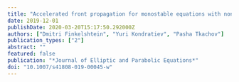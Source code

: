 ```yaml
---
title: "Accelerated front propagation for monostable equations with nonlocal diffusion: multidimensional case"
date: 2019-12-01
publishDate: 2020-03-20T15:17:50.292000Z
authors: ["Dmitri Finkelshtein", "Yuri Kondratiev", "Pasha Tkachov"]
publication_types: ["2"]
abstract: ""
featured: false
publication: "*Journal of Elliptic and Parabolic Equations*"
doi: "10.1007/s41808-019-00045-w"
---
```


